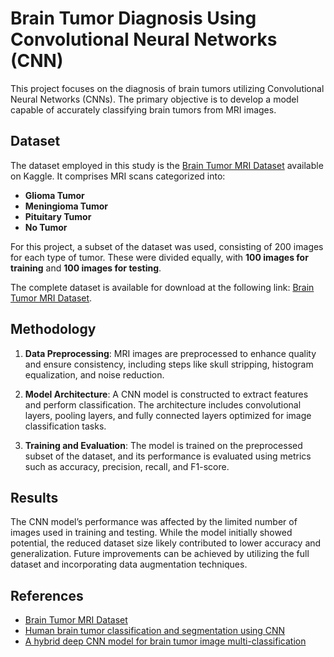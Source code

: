 # Brain Tumor Diagnosis Using Convolutional Neural Networks (CNN)

This project focuses on the diagnosis of brain tumors utilizing Convolutional Neural Networks (CNNs). The primary objective is to develop a model capable of accurately classifying brain tumors from MRI images.

## Dataset

The dataset employed in this study is the [Brain Tumor MRI Dataset](https://www.kaggle.com/datasets/masoudnickparvar/brain-tumor-mri-dataset) available on Kaggle. It comprises MRI scans categorized into:

- **Glioma Tumor**
- **Meningioma Tumor**
- **Pituitary Tumor**
- **No Tumor**

For this project, a subset of the dataset was used, consisting of 200 images for each type of tumor. These were divided equally, with **100 images for training** and **100 images for testing**.

The complete dataset is available for download at the following link: [Brain Tumor MRI Dataset](https://www.kaggle.com/datasets/masoudnickparvar/brain-tumor-mri-dataset).

## Methodology

1. **Data Preprocessing**: MRI images are preprocessed to enhance quality and ensure consistency, including steps like skull stripping, histogram equalization, and noise reduction.

2. **Model Architecture**: A CNN model is constructed to extract features and perform classification. The architecture includes convolutional layers, pooling layers, and fully connected layers optimized for image classification tasks.

3. **Training and Evaluation**: The model is trained on the preprocessed subset of the dataset, and its performance is evaluated using metrics such as accuracy, precision, recall, and F1-score.

## Results

The CNN model’s performance was affected by the limited number of images used in training and testing. While the model initially showed potential, the reduced dataset size likely contributed to lower accuracy and generalization. Future improvements can be achieved by utilizing the full dataset and incorporating data augmentation techniques.

## References

- [Brain Tumor MRI Dataset](https://www.kaggle.com/datasets/masoudnickparvar/brain-tumor-mri-dataset)
- [Human brain tumor classification and segmentation using CNN](https://link.springer.com/article/10.1007/s11042-022-13713-2)
- [A hybrid deep CNN model for brain tumor image multi-classification](https://bmcmedimaging.biomedcentral.com/articles/10.1186/s12880-024-01195-7)
